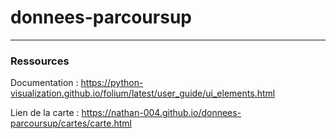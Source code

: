 # donnees-parcoursup
---

### Ressources

Documentation : https://python-visualization.github.io/folium/latest/user_guide/ui_elements.html  

Lien de la carte : https://nathan-004.github.io/donnees-parcoursup/cartes/carte.html
